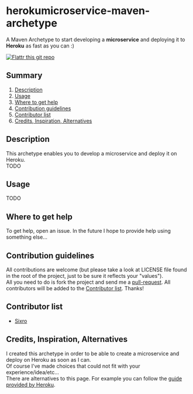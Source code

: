 herokumicroservice-maven-archetype
====================================

A Maven Archetype to start developing a __microservice__ and deploying it to __Heroku__ as fast as you can :)

[![Flattr this git repo](http://api.flattr.com/button/flattr-badge-large.png)](https://flattr.com/submit/auto?user_id=Sixro&url=https://github.com/sixro/herokumicroservice-maven-archetype&title=herokumicroservice-maven-archetype&language=&tags=github&category=software)

## Summary

  1. [Description](#description)
  1. [Usage](#usage)
  1. [Where to get help](#where_to_get_help)
  1. [Contribution guidelines](#contribution_guidelines)
  1. [Contributor list](#contributor_list)
  1. [Credits, Inspiration, Alternatives](#credits_inspiration_alternatives)


## <a name="description"/>Description

This archetype enables you to develop a microservice and deploy it on Heroku.  
TODO


## <a name="usage"/>Usage

TODO


## <a name="where_to_get_help"/>Where to get help

To get help, open an issue. In the future I hope to provide help using something
else...

## <a name="contribution_guidelines"/>Contribution guidelines

All contributions are welcome (but please take a look at LICENSE file found in the root of the project, just to be sure it reflects your "values").  
All you need to do is fork the project and send me a [pull-request](https://help.github.com/articles/about-pull-requests/).
All contributors will be added to the [Contributor list](#contributor_list).
Thanks!


## <a name="contributor_list"/>Contributor list

  * [Sixro](http://github.com/sixro)


## <a name="credits_inspiration_alternatives"/>Credits, Inspiration, Alternatives

I created this archetype in order to be able to create a microservice and deploy on Heroku as soon as I can.  
Of course I've made choices that could not fit with your experience/idea/etc...  
There are alternatives to this page. For example you can follow the [guide provided by Heroku](https://devcenter.heroku.com/articles/deploy-a-java-web-application-that-launches-with-jetty-runner).
